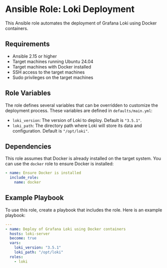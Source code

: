 # Ansible Role: Loki Deployment

This Ansible role automates the deployment of Grafana Loki using Docker containers.

## Requirements

- Ansible 2.15 or higher
- Target machines running Ubuntu 24.04
- Target machines with Docker installed
- SSH access to the target machines
- Sudo privileges on the target machines

## Role Variables

The role defines several variables that can be overridden to customize the deployment process. These variables are defined in `defaults/main.yml`:

- `loki_version`: The version of Loki to deploy. Default is `"3.5.1"`.
- `loki_path`: The directory path where Loki will store its data and configuration. Default is `"/opt/loki"`.

## Dependencies

This role assumes that Docker is already installed on the target system. You can use the `docker` role to ensure Docker is installed:

```yaml
- name: Ensure Docker is installed
  include_role:
    name: docker
```

## Example Playbook

To use this role, create a playbook that includes the role. Here is an example playbook:

```yaml
---
- name: Deploy of Grafana Loki using Docker containers
  hosts: loki-server
  become: true
  vars:
    loki_version: "3.5.1"
    loki_path: "/opt/loki"
  roles:
    - loki

```

